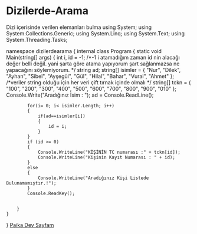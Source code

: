 # Dizilerde-Arama
Dizi içerisinde verilen elemanları bulma
using System;
using System.Collections.Generic;
using System.Linq;
using System.Text;
using System.Threading.Tasks;

namespace dizilerdearama
{
    internal class Program
    {
        static void Main(string[] args)
        {
            int i, id = -1; /*-1 i atamadığım zaman id nin alacağı değer belli değil. yani şarta göre atama yapıyorum şart sağlanmazsa ne yapacağını söylemiyorum. */
            string ad;
            string[] isimler = { "Nur", "Dilek", "Ayhan", "Sibel", "Ayşegül", "Gül", "Hilal", "Bahar", "Vural", "Ahmet" }; /*veriler string olduğu için her veri çift tırnak içinde olmalı */
            string[] tckn = { "100", "200", "300", "400", "500", "600", "700", "800", "900", "010" };
            Console.Write("Aradığınız İsim : ");
            ad = Console.ReadLine();

            for(i= 0; i< isimler.Length; i++)
            {
                if(ad==isimler[i])
                {
                    id = i;
                }
            }
            if (id >= 0)
            {
                Console.WriteLine("KİŞİNİN TC numarası :" + tckn[id]);
                Console.WriteLine("Kişinin Kayıt Numarası : " + id);
            }
            else
            {
                Console.WriteLine("Aradığınız Kişi Listede Bulunamamıştır.!");
            }
            Console.ReadKey();

                
        }
    }
}
[Paika Dev Sayfam](https://app.patika.dev/sevaalnuur)